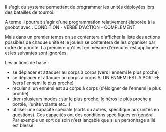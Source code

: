 Il s'agit du système permettant de programmer les unités déployées lors des batailles de tournoi.

A terme il pourrait s'agir d'une programmation relativement élaborée à la gnobot avec :
CONDITION - VERBE D'ACTION - COMPLEMENT

Mais dans un premier temps on se contentera d'afficher la liste des actions possibles de chaque unité et le joueur se contentera de les organiser par ordre de priorité. La première qu'il est en mesure d'exécuter est appliquée et les suivantes sont ignorées.

Les actions de base : 
 * se déplacer et attaquer au corps à corps (vers l'ennemi le plus proche)
 * se déplacer et attaquer au corps à corps SI UN ENNEMI EST A PORTEE (vers l'ennemi le plus proche)
 * reculer si un ennemi est au corps à corps (s'éloigner de l'ennemi le plus proche)
 * tirer (plusieurs modes : sur le plus proche, le héros le plus proche à portée, l'unité volante etc...)
 * utiliser une capacité spéciale (sorts ou autres, spécifique aux unités en questions). Ces capacités ont des conditions spécifiques en général. Par exemple un sort de soin n'est lançable que si un personnage allié est blessé.